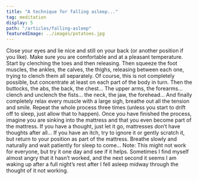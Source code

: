 ```yaml
---
title: "A technique for falling asleep..."
tag: meditation
display: 5
path: "/articles/falling-asleep"
featuredImage: ../images/potatoes.jpg
---
```


Close your eyes and lie nice and still on your back (or another position if you like). Make sure you are comfortable and at a pleasant temperature.
Start by clenching the toes and then releasing. Then squeeze the foot muscles, the ankles, the calves, the thighs, releasing between each one, trying to clench them all separately. Of course, this is not completely possible, but concentrate at least on each part of the body in turn.
Then the buttocks, the abs, the back, the chest… The upper arms, the forearms… clench and unclench the fists… the neck, the jaw, the forehead…
And finally completely relax every muscle with a large sigh, breathe out all the tension and smile. Repeat the whole process three times (unless you start to drift off to sleep, just allow that to happen).
Once you have finished the process, imagine you are sinking into the mattress and that you even become part of the mattress. If you have a thought, just let it go, mattresses don’t have thoughts after all… If you have an itch, try to ignore it or gently scratch it, but return to your position as part of the mattress. Breathe slowly and naturally and wait patiently for sleep to come…
Note: This might not work for everyone, but try it one day and see if it helps. Sometimes I find myself almost angry that it hasn’t worked, and the next second it seems I am waking up after a full night’s rest after I fell asleep midway through the thought of it not working.